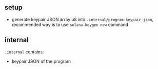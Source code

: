 ## setup

- generate keypair JSON array u8 into `.internal/program-keypair.json`, recommended way is to use `solana-keygen new` command

## internal

`.internal` contains:
- keypair JSON of the program
